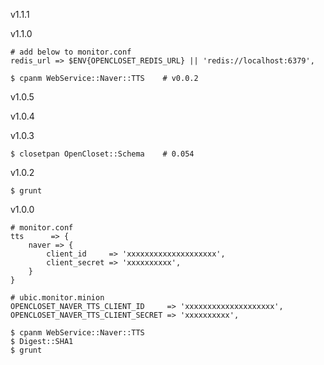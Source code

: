 v1.1.1

v1.1.0

    # add below to monitor.conf
    redis_url => $ENV{OPENCLOSET_REDIS_URL} || 'redis://localhost:6379',

    $ cpanm WebService::Naver::TTS    # v0.0.2

v1.0.5

v1.0.4

v1.0.3

    $ closetpan OpenCloset::Schema    # 0.054

v1.0.2

    $ grunt

v1.0.0

    # monitor.conf
    tts      => {
        naver => {
            client_id     => 'xxxxxxxxxxxxxxxxxxxx',
            client_secret => 'xxxxxxxxxx',
        }
    }

    # ubic.monitor.minion
    OPENCLOSET_NAVER_TTS_CLIENT_ID     => 'xxxxxxxxxxxxxxxxxxxx',
    OPENCLOSET_NAVER_TTS_CLIENT_SECRET => 'xxxxxxxxxx',

    $ cpanm WebService::Naver::TTS
    $ Digest::SHA1
    $ grunt
